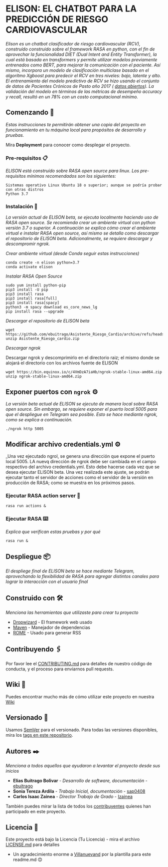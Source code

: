 # ELISON: EL CHATBOT PARA LA PREDICCIÓN DE RIESGO CARDIOVASCULAR

_Elison es un chatbot clasificador de riesgo cardiovascular (RCV), construído construido sobre el framework RASA en python, con el fin de aprovechar la funcionalidad DIET (Dual Intent and Entity Transformer), la cual está basada en transformers y permite utilizar modelos previamente entrenados como BERT, para mejorar la comunicación con el paciente. Así mismo, incorpora un modelo de clasificación multiclase basado en el algoritmo Xgboost para predecir el RCV en tres niveles: bajo, latente y alto. El entrenamiento del modelo predictivo de RCV se hizo usando el conjunto de datos de Pacientes Crónicos de Pasto año 2017 ( [datos abiertos](https://www.datos.gov.co/)). La validación del modelo en términos de las métricas de desempeño accuracy y recall, resultó en un 78% con un costo computacional mínimo._

## Comenzando 🚀

_Estas instrucciones te permitirán obtener una copia del proyecto en funcionamiento en tu máquina local para propósitos de desarrollo y pruebas._

Mira **Deployment** para conocer como desplegar el proyecto.


### Pre-requisitos 📋

_ELISON está construído sobre RASA open source para linux. Los pre-requisitos mínimos recomendados son los siguientes:_

```
Sistemas operativo Linux Ubuntu 18 o superior; aunque se podría probar con otras distros
Python 3.7 

```

### Instalación 🔧

_La versión actual de ELISON beta, se ejecuta localmente haciendo uso de RASA open source. Se recomienda crear un ambiente virtual con python versión 3.7 o superior. A continuación se explica cómo crear el ambiente virtual e instalar RASA open source, así mismo se detalla como descargar el repositorio de ELISON beta. Adicionalmente, se requiere descargar y descompromir ngrok._

_Crear ambiente virtual (desde Conda seguir estas instrucciones)_

```
conda create -n elison python=3.7
conda activate elison
```

_Instalar RASA Open Source_

```
sudo yum install python-pip
pip3 install -U pip
pip3 install rasa
pip3 install rasa[full]
pip3 install rasa[spacy]
python3 -m spacy download es_core_news_lg
pip install rasa --upgrade
```
_Descargar el repositorio de ELISON beta_

```
wget https://github.com/ebuitrago/Asistente_Riesgo_Cardio/archive/refs/heads/main.zip
unzip Asistente_Riesgo_cardio.zip
```

_Descargar ngrok_

Descargar ngrok y descomprimirlo en el directorio raiz; el mismo donde se alojará el directorio con los archivos fuente de ELISON

```
wget https://bin.equinox.io/c/4VmDzA7iaHb/ngrok-stable-linux-amd64.zip
unzip ngrok-stable-linux-amd64.zip
```

## Exponer puertos con ``` ngrok ``` ⚙️

_La versión beta actual de ELISON se ejecuta de manera local sobre RASA open source. Sin embargo, se requiere exponer el puerto local 5005 para que el despliegue en Telegram sea posible. Esto se hace mediante ngrok, como se explica a continuación._

```
./ngrok http 5005 
```

## Modificar archivo credentials.yml ⚙️

_Una vez ejecutado ngrol, se genera una dirección que expone el puerto local 5005. LA nuevq dirección de ngrok debe ser cambiada en el campo respectivo del archivo credentials.yml. Esto debe hacerse cada vez que se desea ejecutar ELISON beta. Una vez realizada este ajuste, se podrán ejecutar tanto el servidor de acciones como el servidor de la versión en producción de RASA; como se muestra en los próximos pasos.

### Ejecutar RASA action server 🔩

```
rasa run actions &
```

### Ejecutar RASA ⌨️

_Explica que verifican estas pruebas y por qué_

```
rasa run &
```

## Despliegue 📦

_El despliege final de ELISON beta se hace mediante Telegram, aprovechando la flexibilidad de RASA para agregar distintos canales para lograr la interacción con el usuario final_

## Construido con 🛠️

_Menciona las herramientas que utilizaste para crear tu proyecto_

* [Dropwizard](http://www.dropwizard.io/1.0.2/docs/) - El framework web usado
* [Maven](https://maven.apache.org/) - Manejador de dependencias
* [ROME](https://rometools.github.io/rome/) - Usado para generar RSS

## Contribuyendo 🖇️

Por favor lee el [CONTRIBUTING.md](https://gist.github.com/villanuevand/xxxxxx) para detalles de nuestro código de conducta, y el proceso para enviarnos pull requests.

## Wiki 📖

Puedes encontrar mucho más de cómo utilizar este proyecto en nuestra [Wiki](https://github.com/tu/proyecto/wiki)

## Versionado 📌

Usamos [SemVer](http://semver.org/) para el versionado. Para todas las versiones disponibles, mira los [tags en este repositorio](https://github.com/tu/proyecto/tags).

## Autores ✒️

_Menciona a todos aquellos que ayudaron a levantar el proyecto desde sus inicios_

* **Elias Buitrago Bolivar** - *Desarrollo de software, documentación* - [ebuitrago](https://github.com/ebuitrago)
* **Sonia Tereza Ardila** - *Trabajo Inicial, documentación* - [sap0408](https://github.com/sap0408)
* **Carlos Isaac Zainea** - *Director Trabajo de Grado* - [Izainea](https://github.com/Izainea)

También puedes mirar la lista de todos los [contribuyentes](https://github.com/your/project/contributors) quíenes han participado en este proyecto. 

## Licencia 📄

Este proyecto está bajo la Licencia (Tu Licencia) - mira el archivo [LICENSE.md](LICENSE.md) para detalles


* Un agradecimiento enorme a [Villanuevand](https://github.com/Villanuevand) por la plantilla para este readme.md 😊

